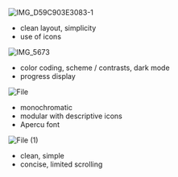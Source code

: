 ![IMG_D59C903E3083-1](https://user-images.githubusercontent.com/64617435/101286394-837cea80-37a7-11eb-849d-9ec7907c1698.jpeg)
- clean layout, simplicity
- use of icons

![IMG_5673](https://user-images.githubusercontent.com/64617435/101286402-8e377f80-37a7-11eb-8938-9b88390ade56.PNG)
- color coding, scheme / contrasts, dark mode
- progress display

![File](https://user-images.githubusercontent.com/64617223/101286793-cfc92a00-37a9-11eb-8987-0a07ca81a326.jpg)
- monochromatic
- modular with descriptive icons
- Apercu font

![File (1)](https://user-images.githubusercontent.com/64617223/101286800-d657a180-37a9-11eb-8edc-80fd00c342e0.jpg)
- clean, simple
- concise, limited scrolling
